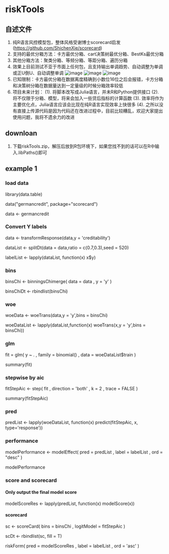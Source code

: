 # riskTools

##  自述文件

1. 纯R语言风控模型包，整体风格受谢博士scorecard启发(https://github.com/ShichenXie/scorecard)
2. 支持的最优分箱方法：卡方最优分箱、cart决策树最优分箱、BestKs最优分箱
3. 其他分箱方法：聚类分箱、等频分箱、等距分箱、遍历分箱
4. 效果上目前测试不亚于市面上任何包，且支持输出单调趋势、自动调整为单调或正U倒U、自动调整单调
![image](https://user-images.githubusercontent.com/51108054/150460096-49021e73-adaf-4c09-b54a-1f79bb58c2f9.png)
![image](https://user-images.githubusercontent.com/51108054/150460160-d0705a9d-f8ed-4adb-a68c-55bcb995327f.png)
![image](https://user-images.githubusercontent.com/51108054/150460214-42643b5d-65a6-4b7f-8f22-b1a6740d237b.png)
5. 已知限制：卡方最优分箱在数据离度精确到小数位16位之后会报错，卡方分箱和决策树分箱在数据量达到一定量级的时候分箱效率较低 
6. 项目未来计划：
 (1). 将脚本改写成Julia语言，并未R和Python提供接口
 (2). 将不仅限于分箱、模型，将来会加入一些贷后指标的计算函数
 (3). 效率将作为主要优化点，Julia语言应该会比现在纯R语言实现效率上快很多
 (4). 之所以没有直接上传源代码是因为代码还在改进过程中，目前比较糟乱，欢迎大家提出使用问题，我将不遗余力的改进

##

## downloan

1. 下载riskTools.zip，解压后放到R包环境下，如果您找不到的话可以在R中输入.libPaths()即可

##
## example 1

### load data

library(data.table)

data("germancredit", package="scorecard")

data <- germancredit

###  Convert Y labels

data <- transformResponse(data,y = 'creditability')

dataList <- splitDt(data = data,ratio = c(0.7,0.3),seed = 520)

labelList <- lapply(dataList, function(x) x$y)

###  bins

binsChi <- binningsChimerge(
  data = data
  , y = 'y'
)

binsChiDt <- rbindlist(binsChi)

### woe

woeData <- woeTrans(data,y = 'y',bins = binsChi)

woeDataList <- lapply(dataList,function(x) woeTrans(x,y = 'y',bins = binsChi))

### glm

fit = glm(
  y ~ .
  , family = binomial()
  , data = woeDataList$train
)

summary(fit)

### stepwise by aic

fitStepAic <- step(
  fit
  , direction = 'both'
  , k = 2
  , trace = FALSE
)

summary(fitStepAic)

### pred

predList <- lapply(woeDataList, function(x) predict(fitStepAic, x, type='response'))

### performance

modelPerformance <- modelEffect(
  pred = predList
  , label = labelList
  , ord = "desc"
)

modelPerformance

###  score and scorecard

#### Only output the final model score

modelScoreRes <- lapply(predList, function(x) modelScore(x))

#### scorecard

sc <- scoreCard(
  bins = binsChi
  , logitModel = fitStepAic
)

scDt <- rbindlist(sc, fill = T)

riskForm(
 pred = modelScoreRes
 , label = labelList
 , ord = 'asc'
)

